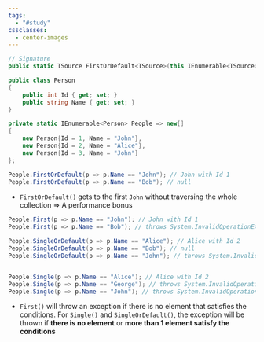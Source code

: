 ```yaml
---
tags:
  - "#study"
cssclasses:
  - center-images
---
```

```cs
// Signature
public static TSource FirstOrDefault<TSource>(this IEnumerable<TSource> source, Func<TSource, bool> predicate)

public class Person
{
    public int Id { get; set; }
    public string Name { get; set; }
}

private static IEnumerable<Person> People => new[]
{
    new Person{Id = 1, Name = "John"},
    new Person{Id = 2, Name = "Alice"},
    new Person{Id = 3, Name = "John"}
};

People.FirstOrDefault(p => p.Name == "John"); // John with Id 1
People.FirstOrDefault(p => p.Name == "Bob"); // null

```

- `FirstOrDefault()` gets to the first `John` without traversing the whole collection => A performance bonus

```cs
People.First(p => p.Name == "John"); // John with Id 1
People.First(p => p.Name == "Bob"); // throws System.InvalidOperationException

People.SingleOrDefault(p => p.Name == "Alice"); // Alice with Id 2
People.SingleOrDefault(p => p.Name == "Bob"); // null
People.SingleOrDefault(p => p.Name == "John"); // throws System.InvalidOperationException


People.Single(p => p.Name == "Alice"); // Alice with Id 2
People.Single(p => p.Name == "George"); // throws System.InvalidOperationException
People.Single(p => p.Name == "John"); // throws System.InvalidOperationException

```

- `First()` will throw an exception if there is no element that satisfies the conditions. For `Single()` and `SingleOrDefault()`, the exception will be thrown if **there is no element** or **more than 1 element satisfy the conditions**